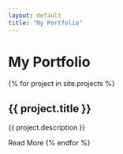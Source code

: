 ```yaml
---
layout: default
title: "My Portfolio"
---
```


# My Portfolio

{% for project in site.projects %}
## {{ project.title }}

{{ project.description }}

Read More
{% endfor %}

